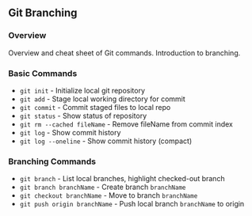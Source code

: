 ## Git Branching

### Overview

Overview and cheat sheet of Git commands. Introduction to branching.

### Basic Commands

* `git init` - Initialize local git repository
* `git add` - Stage local working directory for commit
* `git commit` - Commit staged files to local repo
* `git status` - Show status of repository
* `git rm --cached fileName` - Remove fileName from commit index
* `git log` - Show commit history
* `git log --oneline` - Show commit history (compact)

### Branching Commands

* `git branch` - List local branches, highlight checked-out branch
* `git branch branchName` - Create branch `branchName`
* `git checkout branchName` - Move to branch `branchName`
* `git push origin branchName` - Push local branch `branchName` to origin
